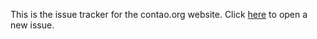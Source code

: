 This is the issue tracker for the contao.org website. Click [here](https://github.com/contao/website/issues/new) to open a new issue.
